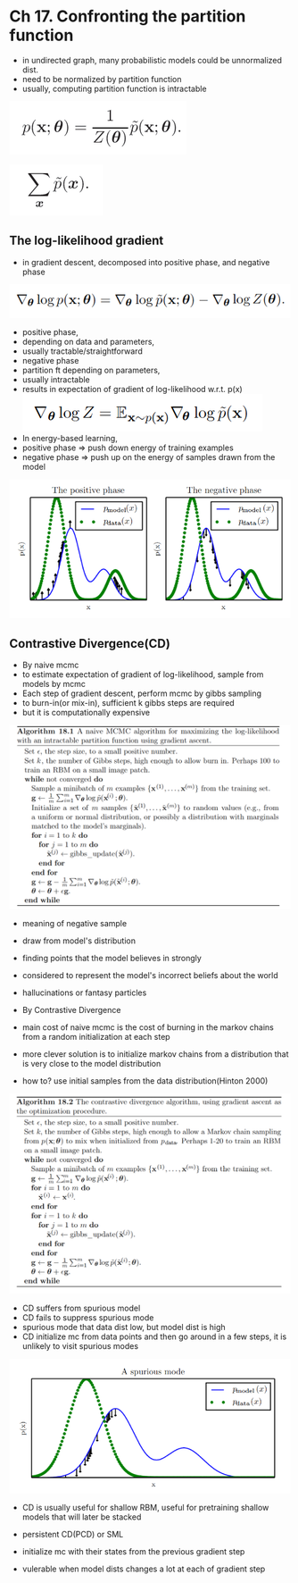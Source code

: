 # Ch 17. Confronting the partition function

* in undirected graph, many probabilistic models could be unnormalized dist.
* need to be normalized by partition function
* usually, computing partition function is intractable

![](../images/benjio_18/1.png)

![](../images/benjio_18/2.png)

## The log-likelihood gradient

* in gradient descent, decomposed into positive phase, and negative phase

![](../images/benjio_18/3.png)

* positive phase,
 * depending on data and parameters,
 * usually tractable/straightforward
* negative phase
 * partition ft depending on parameters,
 * usually intractable
 * results in expectation of gradient of log-likelihood w.r.t. p(x)
 ![](../images/benjio_18/4.png)
* In energy-based learning,
 * positive phase => push down energy of training examples
  * negative phase => push up on the energy of samples drawn from the model

![](../images/benjio_18/5.png)

## Contrastive Divergence(CD)

* By naive mcmc
 * to estimate expectation of gradient of log-likelihood, sample from models by mcmc
 * Each step of gradient descent, perform mcmc by gibbs sampling
 * to burn-in(or mix-in), sufficient k gibbs steps are required
 * but it is computationally expensive

![](../images/benjio_18/6.png)

* meaning of negative sample
 * draw from model's distribution
 * finding points that the model believes in strongly
 * considered to represent the model's incorrect beliefs about the world
 * hallucinations or fantasy particles

* By Contrastive Divergence
 * main cost of naive mcmc is the cost of burning in the markov chains from a random initialization at each step
 * more clever solution is to initialize markov chains from a distribution that is very close to the model distribution
 * how to? use initial samples from the data distribution(Hinton 2000)

![](../images/benjio_18/7.png)

* CD suffers from spurious model
 * CD fails to suppress spurious mode
 * spurious mode that data dist low, but model dist is high
 * CD initialize mc from data points and then go around in a few steps, it is unlikely to visit spurious modes

 ![](../images/benjio_18/8.png)

 * CD is usually useful for shallow RBM, useful for pretraining shallow models that will later be stacked


* persistent CD(PCD) or SML
 * initialize mc with their states from the previous gradient step
 * vulerable when model dists changes a lot at each of gradient step
